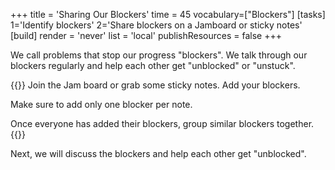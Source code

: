 +++
title = 'Sharing Our Blockers'
time = 45
vocabulary=["Blockers"]
[tasks]
1='Identify blockers'
2='Share blockers on a Jamboard or sticky notes'
[build]
  render = 'never'
  list = 'local'
  publishResources = false
+++

We call problems that stop our progress "blockers". We talk through our blockers regularly and help each other get "unblocked" or "unstuck".

{{<note title="Sharing Our Blockers" type="activity">}}
Join the Jam board or grab some sticky notes. Add your blockers.

Make sure to add only one blocker per note.

Once everyone has added their blockers, group similar blockers together.
{{</note>}}

Next, we will discuss the blockers and help each other get "unblocked".
